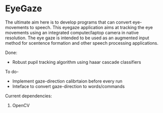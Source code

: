 # EyeGaze

The ultimate aim here is to develop programs that can convert eye-movements to speech.
This eyegaze application aims at tracking the eye movements using an integrated computer/laptop camera in native resolution.
The eye gaze is intended to be used as an augmented input method for scentence formation and other speech processing applications.

Done:
- Robust pupil tracking algorithm using haaar cascade classifiers

To do-
- Implement gaze-direction calibrtaion before every run
- Inteface to convert gaze-direction to words/commands


Current dependencies:

1. OpenCV
